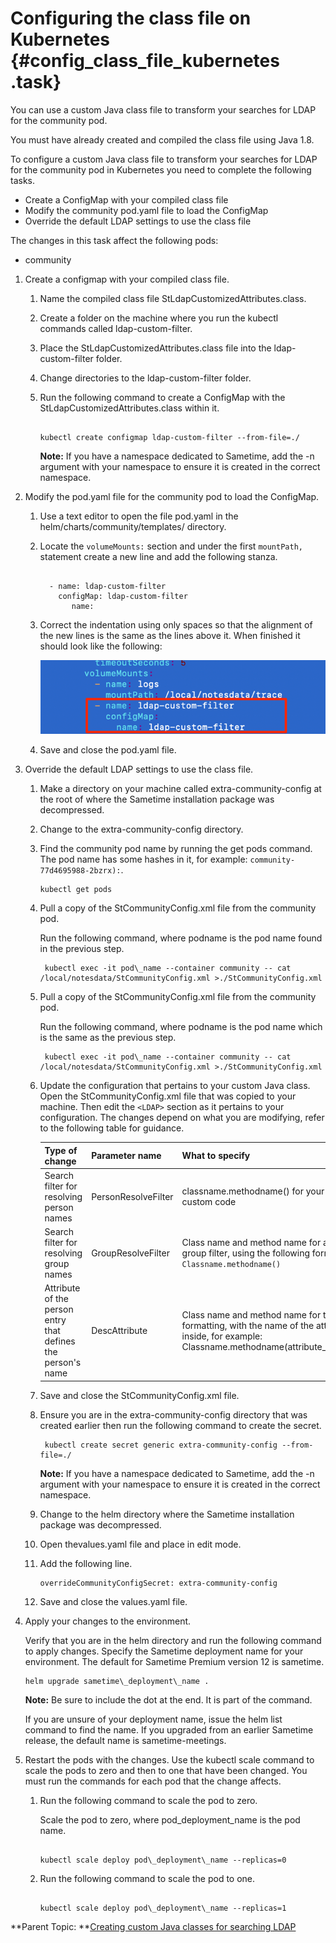 # Configuring the class file on Kubernetes {#config_class_file_kubernetes .task}

You can use a custom Java class file to transform your searches for LDAP for the community pod.

You must have already created and compiled the class file using Java 1.8.

To configure a custom Java class file to transform your searches for LDAP for the community pod in Kubernetes you need to complete the following tasks.

-   Create a ConfigMap with your compiled class file
-   Modify the community pod.yaml file to load the ConfigMap
-   Override the default LDAP settings to use the class file

The changes in this task affect the following pods:

-   community

1.  Create a configmap with your compiled class file.

    1.  Name the compiled class file StLdapCustomizedAttributes.class.

    2.  Create a folder on the machine where you run the kubectl commands called ldap-custom-filter.

    3.  Place the StLdapCustomizedAttributes.class file into the ldap-custom-filter folder.

    4.  Change directories to the ldap-custom-filter folder.

    5.  Run the following command to create a ConfigMap with the StLdapCustomizedAttributes.class within it.

        ``` {#codeblock_ftc_dwy_l5b}
        
        kubectl create configmap ldap-custom-filter --from-file=./ 
        ```

        **Note:** If you have a namespace dedicated to Sametime, add the -n argument with your namespace to ensure it is created in the correct namespace.

2.  Modify the pod.yaml file for the community pod to load the ConfigMap.

    1.  Use a text editor to open the file pod.yaml in the helm/charts/community/templates/ directory.

    2.  Locate the `volumeMounts:` section and under the first `mountPath,` statement create a new line and add the following stanza.

        ``` {#codeblock_cyr_2sc_mvb}
        
          - name: ldap-custom-filter 
            configMap: ldap-custom-filter
               name: 
        ```

    3.  Correct the indentation using only spaces so that the alignment of the new lines is the same as the lines above it. When finished it should look like the following:

        ![Example of stanza format](Images/classfile_example_podyaml.png)

    4.  Save and close the pod.yaml file.

3.  Override the default LDAP settings to use the class file.

    1.  Make a directory on your machine called extra-community-config at the root of where the Sametime installation package was decompressed.

    2.  Change to the extra-community-config directory.

    3.  Find the community pod name by running the get pods command. The pod name has some hashes in it, for example: `community-77d4695988-2bzrx):`.

        ``` {#codeblock_shv_5tw_fvb}
        kubectl get pods
        ```

    4.  Pull a copy of the StCommunityConfig.xml file from the community pod.

        Run the following command, where podname is the pod name found in the previous step.

        ``` {#codeblock_yb3_ntx_dyb}
         kubectl exec -it pod\_name --container community -- cat /local/notesdata/StCommunityConfig.xml >./StCommunityConfig.xml 
        ```

    5.  Pull a copy of the StCommunityConfig.xml file from the community pod.

        Run the following command, where podname is the pod name which is the same as the previous step.

        ``` {#codeblock_z4r_ntx_dyb}
         kubectl exec -it pod\_name --container community -- cat /local/notesdata/StCommunityConfig.xml >./StCommunityConfig.xml 
        ```

    6.  Update the configuration that pertains to your custom Java class. Open the StCommunityConfig.xml file that was copied to your machine. Then edit the `<LDAP>` section as it pertains to your configuration. The changes depend on what you are modifying, refer to the following table for guidance.

        |Type of change|Parameter name|What to specify|Example|
        |--------------|--------------|---------------|-------|
        |Search filter for resolving person names|PersonResolveFilter|classname.methodname\(\) for your custom code|`StLdapCustomized.peopleResolveFilter()`|
        |Search filter for resolving group names|GroupResolveFilter|Class name and method name for a group filter, using the following format: `Classname.methodname()`|`StLdapCustomized.groupsResolveFilter()`.|
        |Attribute of the person entry that defines the person's name|DescAttribute|Class name and method name for the formatting, with the name of the attribute inside, for example: Classname.methodname\(attribute\_name\)|`StLdapCustomizedAttributes.displayName(cn)`|

    7.  Save and close the StCommunityConfig.xml file.

    8.  Ensure you are in the extra-community-config directory that was created earlier then run the following command to create the secret.

        ``` {#codeblock_x4d_2qd_gvb}
         kubectl create secret generic extra-community-config --from-file=./ 
        ```

        **Note:** If you have a namespace dedicated to Sametime, add the -n argument with your namespace to ensure it is created in the correct namespace.

    9.  Change to the helm directory where the Sametime installation package was decompressed.

    10. Open thevalues.yaml file and place in edit mode.

    11. Add the following line.

        ``` {#codeblock_qfm_kqd_gvb}
        overrideCommunityConfigSecret: extra-community-config
        ```

    12. Save and close the values.yaml file.

4.  Apply your changes to the environment.

    Verify that you are in the helm directory and run the following command to apply changes. Specify the Sametime deployment name for your environment. The default for Sametime Premium version 12 is sametime.

    ``` {#codeblock_iyn_51d_d5b}
    helm upgrade sametime\_deployment\_name .
    ```

    **Note:** Be sure to include the dot at the end. It is part of the command.

    If you are unsure of your deployment name, issue the helm list command to find the name. If you upgraded from an earlier Sametime release, the default name is sametime-meetings.

5.  Restart the pods with the changes. Use the kubectl scale command to scale the pods to zero and then to one that have been changed. You must run the commands for each pod that the change affects.

    1.  Run the following command to scale the pod to zero.

        Scale the pod to zero, where pod\_deployment\_name is the pod name.

        ``` {#codeblock_cwz_mwc_d5b}
        
        kubectl scale deploy pod\_deployment\_name --replicas=0
        
        ```

    2.  Run the following command to scale the pod to one.

        ``` {#codeblock_i2c_4wc_d5b}
        
        kubectl scale deploy pod\_deployment\_name --replicas=1
        ```


**Parent Topic: **[Creating custom Java classes for searching LDAP](creating_custom_java.md)

